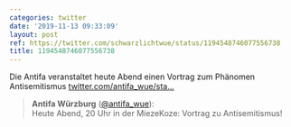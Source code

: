 ```yaml
---
categories: twitter
date: '2019-11-13 09:33:09'
layout: post
ref: https://twitter.com/schwarzlichtwue/status/1194548746077556738
title: 1194548746077556738
---
```

Die Antifa veranstaltet heute Abend einen Vortrag zum Phänomen Antisemitismus [twitter.com/antifa_wue/sta…](https://twitter.com/antifa_wue/status/1194506331023118336)
> <b>Antifa Würzburg</b> ([@antifa_wue](https://twitter.com/antifa_wue)):  
>Heute Abend, 20 Uhr in der MiezeKoze: Vortrag zu Antisemitismus!  
>  
>  
>  
>   

